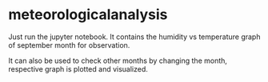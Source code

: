 # meteorologicalanalysis

Just run the jupyter notebook. It contains the humidity vs temperature graph of september month for observation. 

It can also be used to check other months by changing the month, respective graph is plotted and visualized.
